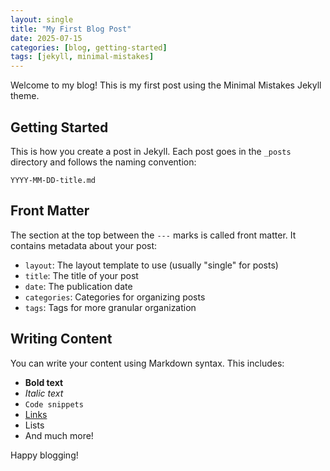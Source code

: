 ```yaml
---
layout: single
title: "My First Blog Post"
date: 2025-07-15
categories: [blog, getting-started]
tags: [jekyll, minimal-mistakes]
---
```


Welcome to my blog! This is my first post using the Minimal Mistakes Jekyll theme.

## Getting Started

This is how you create a post in Jekyll. Each post goes in the `_posts` directory and follows the naming convention:

```
YYYY-MM-DD-title.md
```

## Front Matter

The section at the top between the `---` marks is called front matter. It contains metadata about your post:

- `layout`: The layout template to use (usually "single" for posts)
- `title`: The title of your post
- `date`: The publication date
- `categories`: Categories for organizing posts
- `tags`: Tags for more granular organization

## Writing Content

You can write your content using Markdown syntax. This includes:

- **Bold text**
- *Italic text*
- `Code snippets`
- [Links](https://example.com)
- Lists
- And much more!

Happy blogging!